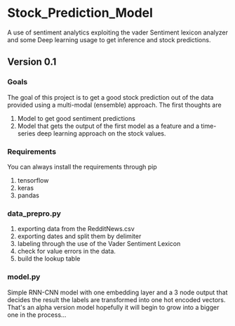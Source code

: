 # Stock_Prediction_Model
A use of sentiment analytics exploiting the vader Sentiment lexicon analyzer and some Deep learning usage to get inference and stock predictions.


## Version 0.1
### Goals
The goal of this project is to get a good stock prediction out of the data provided using a multi-modal (ensemble) approach. The first thoughts are
1. Model to get good sentiment predictions
2. Model that gets the output of the first model as a feature and a time-series deep learning approach on the stock values.

### Requirements
You can always install the requirements through pip
1. tensorflow 
2. keras
3. pandas

### data_prepro.py
1. exporting data from the RedditNews.csv
2. exporting dates and split them by delimiter
3. labeling through the use of the Vader Sentiment Lexicon
4. check for value errors in the data.
5. build the lookup table

### model.py
Simple RNN-CNN model with one embedding layer and a 3 node output that decides the result the labels are transformed into one hot encoded vectors.
That's an alpha version model hopefully it will begin to grow into a bigger one in the process...
